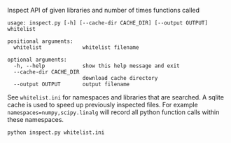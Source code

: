 Inspect API of given libraries and number of times functions called

```shell
usage: inspect.py [-h] [--cache-dir CACHE_DIR] [--output OUTPUT] whitelist

positional arguments:
  whitelist             whitelist filename

optional arguments:
  -h, --help            show this help message and exit
  --cache-dir CACHE_DIR
                        download cache directory
  --output OUTPUT       output filename
```

See `whitelist.ini` for namespaces and libraries that are searched. A
sqlite cache is used to speed up previously inspected files. For
example `namespaces=numpy,scipy.linalg` will record all python
function calls within these namespaces.

```shell
python inspect.py whitelist.ini
```
    
